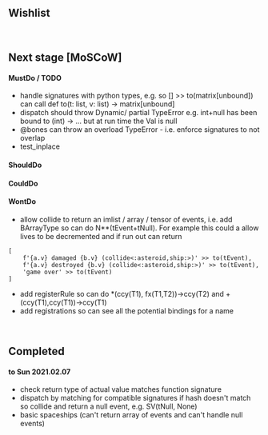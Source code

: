 ## Wishlist




<br>

## Next stage [MoSCoW]

#### MustDo / TODO
* handle signatures with python types, e.g. so [] >> to(matrix[unbound]) can call def to(t: list, v: list) -> matrix[unbound]
* dispatch should throw Dynamic/ partial TypeError e.g. int+null has been bound to (int) -> ... but at run time the Val is null
* @bones can throw an overload TypeError - i.e. enforce signatures to not overlap
* test_inplace


#### ShouldDo



#### CouldDo



#### WontDo
* allow collide to return an imlist / array / tensor of events, i.e. add BArrayType so can do N**(tEvent+tNull). For example this
could a allow lives to be decremented and if run out can return
```
[
    f'{a.v} damaged {b.v} (collide<:asteroid,ship:>)' >> to(tEvent),
    f'{a.v} destroyed {b.v} (collide<:asteroid,ship:>)' >> to(tEvent),
    'game over' >> to(tEvent)
]
```

* add registerRule so can do *(ccy(T1), fx(T1,T2))->ccy(T2) and +(ccy(T1),ccy(T1))->ccy(T1)
* add registrations so can see all the potential bindings for a name


<br>

## Completed

#### to Sun 2021.02.07
* check return type of actual value matches function signature
* dispatch by matching for compatible signatures if hash doesn't match so collide and return a null event,  e.g. SV(tNull, None)
* basic spaceships (can't return array of events and can't handle null events)
